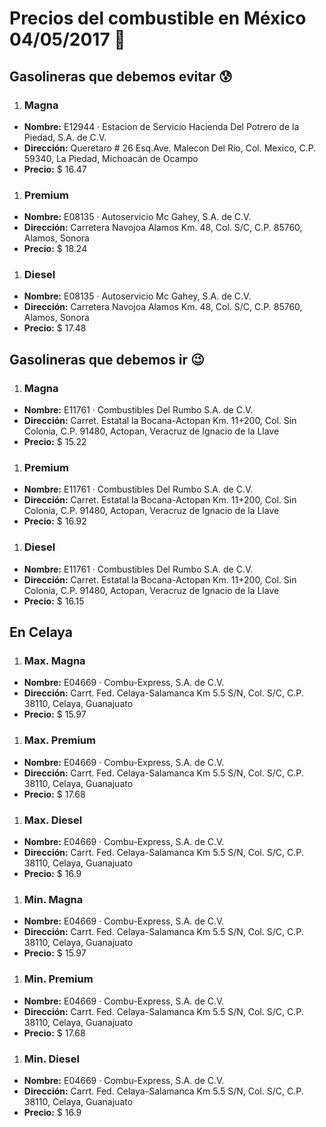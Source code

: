 # Precios del combustible en México 04/05/2017 :car:

## Gasolineras que debemos evitar :cold_sweat:
1. ### Magna
  * **Nombre:** E12944 · Estacion de Servicio Hacienda Del Potrero de la Piedad, S.A. de C.V.
  * **Dirección:** Queretaro # 26 Esq.Ave. Malecon Del Rio, Col. Mexico, C.P. 59340, La Piedad, Michoacán de Ocampo
  * **Precio:** $ 16.47

1. ### Premium
  * **Nombre:** E08135 · Autoservicio Mc Gahey, S.A. de C.V.
  * **Dirección:** Carretera Navojoa Alamos Km. 48, Col. S/C, C.P. 85760, Alamos, Sonora
  * **Precio:** $ 18.24

1. ### Diesel
  * **Nombre:** E08135 · Autoservicio Mc Gahey, S.A. de C.V.
  * **Dirección:** Carretera Navojoa Alamos Km. 48, Col. S/C, C.P. 85760, Alamos, Sonora
  * **Precio:** $ 17.48


## Gasolineras que debemos ir :wink:
1. ### Magna
  * **Nombre:** E11761 · Combustibles Del Rumbo S.A. de C.V.
  * **Dirección:** Carret. Estatal la Bocana-Actopan Km. 11+200, Col. Sin Colonia, C.P. 91480, Actopan, Veracruz de Ignacio de la Llave
  * **Precio:** $ 15.22

1. ### Premium
  * **Nombre:** E11761 · Combustibles Del Rumbo S.A. de C.V.
  * **Dirección:** Carret. Estatal la Bocana-Actopan Km. 11+200, Col. Sin Colonia, C.P. 91480, Actopan, Veracruz de Ignacio de la Llave
  * **Precio:** $ 16.92

1. ### Diesel
  * **Nombre:** E11761 · Combustibles Del Rumbo S.A. de C.V.
  * **Dirección:** Carret. Estatal la Bocana-Actopan Km. 11+200, Col. Sin Colonia, C.P. 91480, Actopan, Veracruz de Ignacio de la Llave
  * **Precio:** $ 16.15


## En Celaya
1. ### Max. Magna
  * **Nombre:** E04669 · Combu-Express, S.A. de C.V.
  * **Dirección:** Carrt. Fed. Celaya-Salamanca Km 5.5 S/N, Col. S/C, C.P. 38110, Celaya, Guanajuato
  * **Precio:** $ 15.97

1. ### Max. Premium
  * **Nombre:** E04669 · Combu-Express, S.A. de C.V.
  * **Dirección:** Carrt. Fed. Celaya-Salamanca Km 5.5 S/N, Col. S/C, C.P. 38110, Celaya, Guanajuato
  * **Precio:** $ 17.68

1. ### Max. Diesel
  * **Nombre:** E04669 · Combu-Express, S.A. de C.V.
  * **Dirección:** Carrt. Fed. Celaya-Salamanca Km 5.5 S/N, Col. S/C, C.P. 38110, Celaya, Guanajuato
  * **Precio:** $ 16.9
1. ### Min. Magna
  * **Nombre:** E04669 · Combu-Express, S.A. de C.V.
  * **Dirección:** Carrt. Fed. Celaya-Salamanca Km 5.5 S/N, Col. S/C, C.P. 38110, Celaya, Guanajuato
  * **Precio:** $ 15.97

1. ### Min. Premium
  * **Nombre:** E04669 · Combu-Express, S.A. de C.V.
  * **Dirección:** Carrt. Fed. Celaya-Salamanca Km 5.5 S/N, Col. S/C, C.P. 38110, Celaya, Guanajuato
  * **Precio:** $ 17.68

1. ### Min. Diesel
  * **Nombre:** E04669 · Combu-Express, S.A. de C.V.
  * **Dirección:** Carrt. Fed. Celaya-Salamanca Km 5.5 S/N, Col. S/C, C.P. 38110, Celaya, Guanajuato
  * **Precio:** $ 16.9